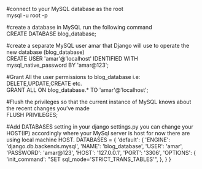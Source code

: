 #connect to your MySQL database as the root\
mysql -u root -p


#create a database in MySQL run the following command \
CREATE DATABASE blog_database;

#create a separate MySQL user amar that Django will use to operate the new database (blog_database)\
CREATE USER 'amar'@'localhost' IDENTIFIED WITH mysql_native_password BY 'amar@123';

#Grant All the user permissions to blog_database i.e: DELETE,UPDATE,CREATE etc.\
GRANT ALL ON blog_database.* TO 'amar'@'localhost';


#Flush the privileges so that the current instance of MySQL knows about the recent changes you’ve made\
FLUSH PRIVILEGES;


#Add DATABASES setting in your django settings.py you can change your HOST(IP) accordingly where your MySql server is host for now there are using  local machine HOST.
DATABASES = {
        'default': {
            'ENGINE': 'django.db.backends.mysql',
            'NAME': 'blog_database',
            'USER': 'amar',
            'PASSWORD': 'amar@123',
            'HOST': '127.0.0.1',
            'PORT': '3306',
            'OPTIONS': {
                'init_command': "SET sql_mode='STRICT_TRANS_TABLES'",
            },
        }
    }
